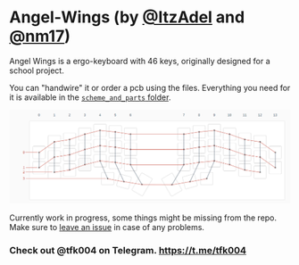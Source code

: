 # Angel-Wings (by [@ItzAdel](https://github.com/ItzAdel) and [@nm17](https://github.com/nm17))

Angel Wings is a ergo-keyboard with 46 keys, originally designed for a school project.

You can "handwire" it or order a pcb using the files. Everything you need for it is available in the [`scheme_and_parts` folder](https://github.com/ItzAdel/Angel-Wings/tree/master/scheme_and_parts).

![An image showing the configuration of rows and columns in the keyboard.](https://github.com/ItzAdel/Angel-Wings/raw/master/scheme_and_parts/handwire.png)

Currently work in progress, some things might be missing from the repo. Make sure to [leave an issue](https://github.com/ItzAdel/Angel-Wings/issues/new) in case of any problems.

### Check out @tfk004 on Telegram. https://t.me/tfk004
